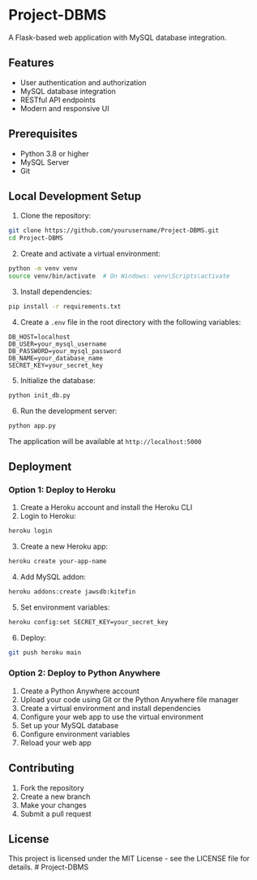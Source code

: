 # Project-DBMS

A Flask-based web application with MySQL database integration.

## Features

- User authentication and authorization
- MySQL database integration
- RESTful API endpoints
- Modern and responsive UI

## Prerequisites

- Python 3.8 or higher
- MySQL Server
- Git

## Local Development Setup

1. Clone the repository:
```bash
git clone https://github.com/yourusername/Project-DBMS.git
cd Project-DBMS
```

2. Create and activate a virtual environment:
```bash
python -m venv venv
source venv/bin/activate  # On Windows: venv\Scripts\activate
```

3. Install dependencies:
```bash
pip install -r requirements.txt
```

4. Create a `.env` file in the root directory with the following variables:
```
DB_HOST=localhost
DB_USER=your_mysql_username
DB_PASSWORD=your_mysql_password
DB_NAME=your_database_name
SECRET_KEY=your_secret_key
```

5. Initialize the database:
```bash
python init_db.py
```

6. Run the development server:
```bash
python app.py
```

The application will be available at `http://localhost:5000`

## Deployment

### Option 1: Deploy to Heroku

1. Create a Heroku account and install the Heroku CLI
2. Login to Heroku:
```bash
heroku login
```

3. Create a new Heroku app:
```bash
heroku create your-app-name
```

4. Add MySQL addon:
```bash
heroku addons:create jawsdb:kitefin
```

5. Set environment variables:
```bash
heroku config:set SECRET_KEY=your_secret_key
```

6. Deploy:
```bash
git push heroku main
```

### Option 2: Deploy to Python Anywhere

1. Create a Python Anywhere account
2. Upload your code using Git or the Python Anywhere file manager
3. Create a virtual environment and install dependencies
4. Configure your web app to use the virtual environment
5. Set up your MySQL database
6. Configure environment variables
7. Reload your web app

## Contributing

1. Fork the repository
2. Create a new branch
3. Make your changes
4. Submit a pull request

## License

This project is licensed under the MIT License - see the LICENSE file for details. #   P r o j e c t - D B M S  
 
